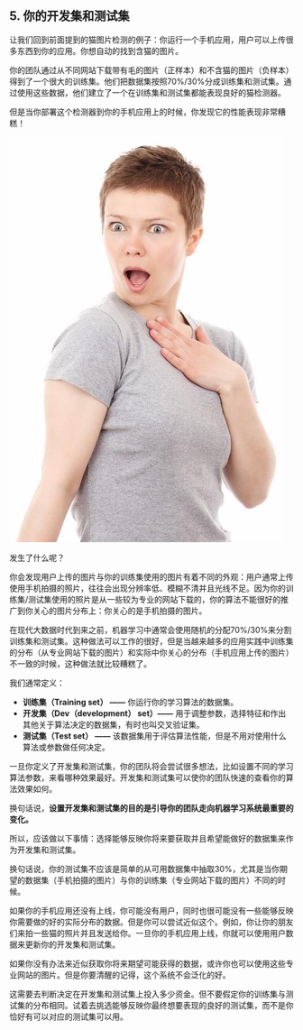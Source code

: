 ## 5. 你的开发集和测试集

让我们回到前面提到的猫图片检测的例子：你运行一个手机应用，用户可以上传很多东西到你的应用。你想自动的找到含猫的图片。

你的团队通过从不同网站下载带有毛的图片（正样本）和不含猫的图片（负样本）得到了一个很大的训练集。他们把数据集按照70%/30%分成训练集和测试集。通过使用这些数据，他们建立了一个在训练集和测试集都能表现良好的猫检测器。

但是当你部署这个检测器到你的手机应用上的时候，你发现它的性能表现非常糟糕！

![](pics/5.1.jpg)

发生了什么呢？

你会发现用户上传的图片与你的训练集使用的图片有着不同的外观：用户通常上传使用手机拍摄的照片，往往会出现分辨率低、模糊不清并且光线不足。因为你的训练集/测试集使用的照片是从一些较为专业的网站下载的，你的算法不能很好的推广到你关心的图片分布上：你关心的是手机拍摄的图片。

在现代大数据时代到来之前，机器学习中通常会使用随机的分配70%/30%来分割训练集和测试集。这种做法可以工作的很好，但是当越来越多的应用实践中训练集的分布（从专业网站下载的图片）和实际中你关心的分布（手机应用上传的图片）不一致的时候，这种做法就比较糟糕了。

我们通常定义：

- **训练集（Training set） ——** 你运行你的学习算法的数据集。
- **开发集（Dev（development） set）——** 用于调整参数，选择特征和作出其他关于算法决定的数据集，有时也叫交叉验证集。
- **测试集（Test set） ——** 该数据集用于评估算法性能，但是不用对使用什么算法或参数做任何决定。

一旦你定义了开发集和测试集，你的团队将会尝试很多想法，比如设置不同的学习算法参数，来看哪种效果最好。开发集和测试集可以使你的团队快速的查看你的算法效果如何。

换句话说，**设置开发集和测试集的目的是引导你的团队走向机器学习系统最重要的变化。**

所以，应该做以下事情：选择能够反映你将来要获取并且希望能做好的数据集来作为开发集和测试集。

换句话说，你的测试集不应该是简单的从可用数据集中抽取30%，尤其是当你期望的数据集（手机拍摄的图片）与你的训练集（专业网站下载的图片）不同的时候。

如果你的手机应用还没有上线，你可能没有用户，同时也很可能没有一些能够反映你需要做的好的实际分布的数据。但是你可以尝试近似这个。例如，你让你的朋友们来拍一些猫的照片并且发送给你。一旦你的手机应用上线，你就可以使用用户数据来更新你的开发集和测试集。

如果你没有办法来近似获取你将来期望可能获得的数据，或许你也可以使用这些专业网站的图片。但是你要清醒的记得，这个系统不会泛化的好。

这需要去判断决定在开发集和测试集上投入多少资金。但不要假定你的训练集与测试集的分布相同。试着去挑选能够反映你最终想要表现的良好的测试集，而不是你恰好有可以对应的测试集可以用。



